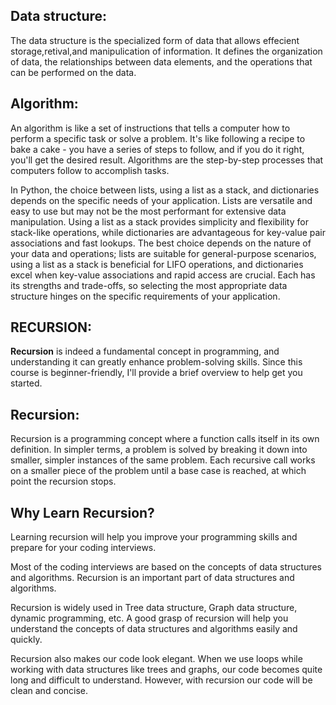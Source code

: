 ## Data structure:

The data structure is the specialized form of data that allows effecient storage,retival,and manipulication of information.
It defines the organization of data, the relationships between data elements, and the operations that can be performed on the data. 

## Algorithm:

An algorithm is like a set of instructions that tells a computer how to perform a specific task or solve a problem. 
It's like following a recipe to bake a cake - you have a series of steps to follow, 
and if you do it right, you'll get the desired result. Algorithms are the step-by-step processes that computers follow to accomplish tasks.

In Python, the choice between lists, using a list as a stack, and dictionaries depends on the specific needs of your application. Lists are versatile and easy to use but may not be the most performant for extensive data manipulation. Using a list as a stack provides simplicity and flexibility for stack-like operations, while dictionaries are advantageous for key-value pair associations and fast lookups. The best choice depends on the nature of your data and operations; lists are suitable for general-purpose scenarios, using a list as a stack is beneficial for LIFO operations, and dictionaries excel when key-value associations and rapid access are crucial. Each has its strengths and trade-offs, so selecting the most appropriate data structure hinges on the specific requirements of your application.


## RECURSION:


**Recursion** is indeed a fundamental concept in programming, and understanding it can greatly enhance problem-solving skills.
Since this course is beginner-friendly, I'll provide a brief overview to help get you started.

## Recursion:

Recursion is a programming concept where a function calls itself in its own definition. 
In simpler terms, a problem is solved by breaking it down into smaller, simpler instances of the same problem. 
Each recursive call works on a smaller piece of the problem until a base case is reached, at which point the recursion stops.


## Why Learn Recursion?
Learning recursion will help you improve your programming skills and prepare for your coding interviews.

Most of the coding interviews are based on the concepts of data structures and algorithms. Recursion is an important part of data structures and algorithms.

Recursion is widely used in Tree data structure, Graph data structure, dynamic programming, etc. A good grasp of recursion will help you understand the concepts of data structures and algorithms easily and quickly.

Recursion also makes our code look elegant. When we use loops while working with data structures like trees and graphs, our code becomes quite long and difficult to understand. However, with recursion our code will be clean and concise.